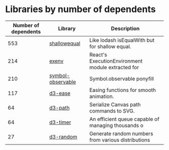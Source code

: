 # Libraries by number of dependents
 Number of dependents | Library  | Description
 --- | --- | ---
| 553 | [shallowequal](./s/shallowequal) | Like lodash isEqualWith but for shallow equal.
| 214 | [exenv](./e/exenv) | React's ExecutionEnvironment module extracted for 
| 210 | [symbol-observable](./s/symbol-observable) | Symbol.observable ponyfill
| 117 | [d3-ease](./d/d3-ease) | Easing functions for smooth animation.
| 64 | [d3-path](./d/d3-path) | Serialize Canvas path commands to SVG.
| 64 | [d3-timer](./d/d3-timer) | An efficient queue capable of managing thousands o
| 27 | [d3-random](./d/d3-random) | Generate random numbers from various distributions |
